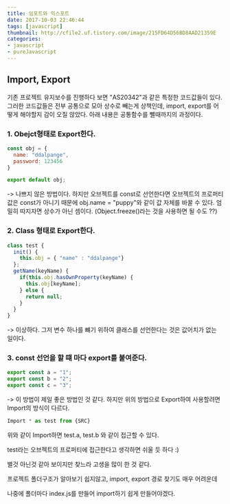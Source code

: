 ```yaml
---
title: 임포트와 익스포트
date: 2017-10-03 22:46:44
tags: [javascript]
thumbnail: http://cfile2.uf.tistory.com/image/215FD64D56BD8AAD21359E
categories:
- javascript
- pureJavascript
---
```



## Import, Export

기존 프로젝트 유지보수를 진행하다 보면 "AS20342"과 같은 특정한 코드값들이 있다. 그러한 코드값들은 전부 공통으로 모아 상수로 빼는게 상책인데, import, export를 어떻게 해야할지 감이 오질 않았다. 아래 내용은 공통함수를 뺄때까지의 과정이다.


### 1. Obejct형태로 Export한다.

```javascript
const obj = {
  name: "ddalpange",
  password: 123456
}

export default obj;
```

<!-- more -->


-> 나쁘지 않은 방법이다. 하지만 오브젝트를 const로 선언한다면 오브젝트의 프로퍼티 값은 const가 아니기 때문에 obj.name  = "puppy"와 같이 값 자체를 바꿀 수 있다. 엄밀히 따지자면 상수가 아닌 셈이다. (Object.freeze()라는 것을 사용하면 될 수도 ??)

### 2. Class 형태로 Export한다.

```javascript
class test {
  init() {
    this.obj = { "name" : "ddalpange"}
  };
  getName(keyName) {
    if(this.obj.hasOwnProperty(keyName) {
      this.obj[keyName];
    } else {
      return null;
    }
  }
}
```

-> 이상하다. 그저 변수 하나를 뺴기 위하여 클래스를 선언한다는 것은 값어치가 없는 일이다.

### 3. const 선언을 할 떄 마다 export를 붙여준다.

```javascript
export const a = "1";
export const b = "2";
export const c = "3";
```
-> 이 방법이 제일 좋은 방법인 것 같다. 하지만 위의 방법으로 Export하여 사용할려면 Import의 방식이 다르다.

```javascript
Import * as test from {SRC}
```

위와 같이 Import하면 test.a, test.b 와 같이 접근할 수 있다.

test라는 오브젝트의 프로퍼티에 접근한다고 생각하면 쉬울 듯 하다 :)

별것 아닌것 같아 보이지만 찾느라 고생을 많이 한 것 같다.

프로젝트 폴더구조가 알아보기 쉽지않고, import, export 경로 찾기도 매우 어려운데

나중에 폴더마다 index.js를 만들어 import하기 쉽게 만들어야겠다. 